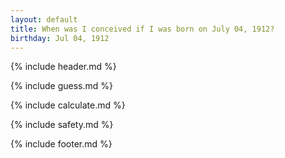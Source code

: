 ```yaml
---
layout: default
title: When was I conceived if I was born on July 04, 1912?
birthday: Jul 04, 1912
---
```


{% include header.md %}

{% include guess.md %}

{% include calculate.md %}

{% include safety.md %}

{% include footer.md %}



